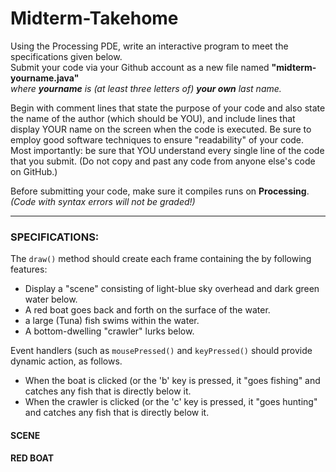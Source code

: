 # Midterm-Takehome

Using the Processing PDE, write an interactive program to meet the specifications given below.  
Submit your code via your Github account as a new file named  __"midterm-yourname.java"__   
  _where **yourname** is (at least three letters of) **your own** last name._

Begin with comment lines that state the purpose of your code and also state the name of the author (which should be YOU), and include lines that display YOUR name on the screen when the code is executed.
Be sure to employ good software techniques to ensure "readability" of your code.  
Most importantly:  be sure that YOU understand every single line of the code that you submit.
(Do not copy and past any code from anyone else's code on GitHub.)

Before submitting your code, make sure it compiles runs on **Processing**.  
    *(Code with syntax errors will not be graded!)*  

----

### SPECIFICATIONS: ###

The ``draw()`` method should create each frame containing the by following features:
* Display a "scene" consisting of light-blue sky overhead and dark green water below.
* A red boat goes back and forth on the surface of the water.
* a large (Tuna) fish swims within the water.
* A bottom-dwelling "crawler" lurks below.  

Event handlers (such as ```mousePressed()``` and ```keyPressed()```
should provide dynamic action, as follows.
* When the boat is clicked (or the 'b' key is pressed, it "goes fishing" and catches any fish that is directly below it.
* When the crawler is clicked (or the 'c' key is pressed, it "goes hunting" and catches any fish that is directly below it.

#### SCENE ####

#### RED BOAT ####

